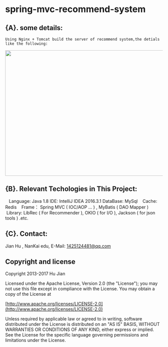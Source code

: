 # spring-mvc-recommend-system

## {A}. some details:

    Using Nginx + Tomcat build the server of recommend system,the detials like the following:
  
<div  align="center">    
    <img src="http://img.blog.csdn.net/20170511205455092" width = "800" height = "400"/>
</div>

## {B}. Relevant Techologies in This Project:
    Language: Java 1.8
    IDE: IntelliJ IDEA 2016.3.1
    DataBase: MySql
    Cache: Redis
    Frame： Spring MVC ( IOC/AOP  ... ) , MyBatis ( DAO Mapper )
    Library: LibRec ( For Recommender ), OKIO ( for I/O ), Jackson ( for json tools ) .etc.
  
## {C}. Contact: 
   Jian Hu , NanKai edu, E-Mail: <1425124481@qq.com>  
   
  Copyright and license
----------------------------------------

Copyright 2013-2017 Hu Jian

Licensed under the Apache License, Version 2.0 (the "License");
you may not use this file except in compliance with the License.
You may obtain a copy of the License at

[http://www.apache.org/licenses/LICENSE-2.0](http://www.apache.org/licenses/LICENSE-2.0)

Unless required by applicable law or agreed to in writing, software
distributed under the License is distributed on an "AS IS" BASIS,
WITHOUT WARRANTIES OR CONDITIONS OF ANY KIND, either express or implied.
See the License for the specific language governing permissions and
limitations under the License.  

